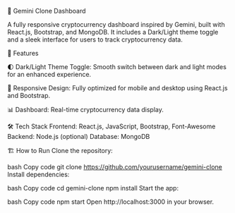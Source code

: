 🚀 Gemini Clone Dashboard


A fully responsive cryptocurrency dashboard inspired by Gemini, built with React.js, Bootstrap, and MongoDB. It includes a Dark/Light theme toggle and a sleek interface for users to track cryptocurrency data.

🌟 Features


🌓 Dark/Light Theme Toggle: Smooth switch between dark and light modes for an enhanced experience.

📱 Responsive Design: Fully optimized for mobile and desktop using React.js and Bootstrap.

📊 Dashboard: Real-time cryptocurrency data display.


🛠️ Tech Stack
Frontend: React.js, JavaScript, Bootstrap, Font-Awesome
Backend: Node.js (optional)
Database: MongoDB


🏗️ How to Run
Clone the repository:

bash
Copy code
git clone https://github.com/yourusername/gemini-clone
Install dependencies:

bash
Copy code
cd gemini-clone
npm install
Start the app:

bash
Copy code
npm start
Open http://localhost:3000 in your browser.


